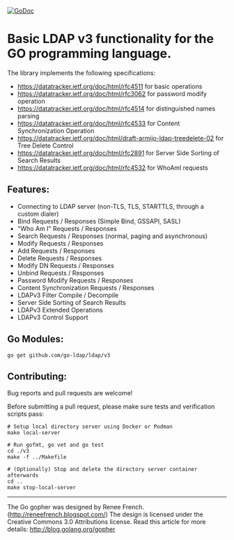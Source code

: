 [![GoDoc](https://godoc.org/github.com/go-ldap/ldap?status.svg)](https://godoc.org/github.com/go-ldap/ldap)

# Basic LDAP v3 functionality for the GO programming language.

The library implements the following specifications:

- https://datatracker.ietf.org/doc/html/rfc4511 for basic operations
- https://datatracker.ietf.org/doc/html/rfc3062 for password modify operation
- https://datatracker.ietf.org/doc/html/rfc4514 for distinguished names parsing
- https://datatracker.ietf.org/doc/html/rfc4533 for Content Synchronization Operation
- https://datatracker.ietf.org/doc/html/draft-armijo-ldap-treedelete-02 for Tree Delete Control
- https://datatracker.ietf.org/doc/html/rfc2891 for Server Side Sorting of Search Results
- https://datatracker.ietf.org/doc/html/rfc4532 for WhoAmI requests

## Features:

- Connecting to LDAP server (non-TLS, TLS, STARTTLS, through a custom dialer)
- Bind Requests / Responses (Simple Bind, GSSAPI, SASL)
- "Who Am I" Requests / Responses
- Search Requests / Responses (normal, paging and asynchronous)
- Modify Requests / Responses
- Add Requests / Responses
- Delete Requests / Responses
- Modify DN Requests / Responses
- Unbind Requests / Responses
- Password Modify Requests / Responses
- Content Synchronization Requests / Responses
- LDAPv3 Filter Compile / Decompile
- Server Side Sorting of Search Results
- LDAPv3 Extended Operations
- LDAPv3 Control Support

## Go Modules:

`go get github.com/go-ldap/ldap/v3`

## Contributing:

Bug reports and pull requests are welcome!

Before submitting a pull request, please make sure tests and verification scripts pass:

```
# Setup local directory server using Docker or Podman
make local-server

# Run gofmt, go vet and go test
cd ./v3
make -f ../Makefile

# (Optionally) Stop and delete the directory server container afterwards
cd ..
make stop-local-server
```

---

The Go gopher was designed by Renee French. (http://reneefrench.blogspot.com/)
The design is licensed under the Creative Commons 3.0 Attributions license.
Read this article for more details: http://blog.golang.org/gopher
